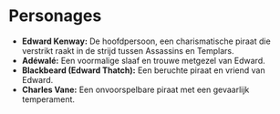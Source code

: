 # Personages

- **Edward Kenway:** De hoofdpersoon, een charismatische piraat die verstrikt raakt in de strijd tussen Assassins en Templars.  
- **Adéwalé:** Een voormalige slaaf en trouwe metgezel van Edward.  
- **Blackbeard (Edward Thatch):** Een beruchte piraat en vriend van Edward.  
- **Charles Vane:** Een onvoorspelbare piraat met een gevaarlijk temperament.

